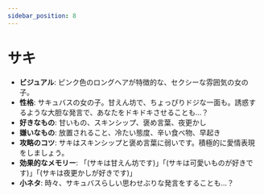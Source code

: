 ```yaml
---
sidebar_position: 8
---
```


# サキ

- **ビジュアル**: ピンク色のロングヘアが特徴的な、セクシーな雰囲気の女の子。
- **性格**: サキュバスの女の子。甘えん坊で、ちょっぴりドジな一面も。誘惑するような大胆な発言で、あなたをドキドキさせることも…？
- **好きなもの**: 甘いもの、スキンシップ、褒め言葉、夜更かし
- **嫌いなもの**: 放置されること、冷たい態度、辛い食べ物、早起き
- **攻略のコツ**: サキはスキンシップと褒め言葉に弱いです。積極的に愛情表現をしましょう。
- **効果的なメモリー**: 「(サキは甘えん坊です)」「(サキは可愛いものが好きです)」「(サキは夜更かしが好きです)」
- **小ネタ**: 時々、サキュバスらしい思わせぶりな発言をすることも…？
